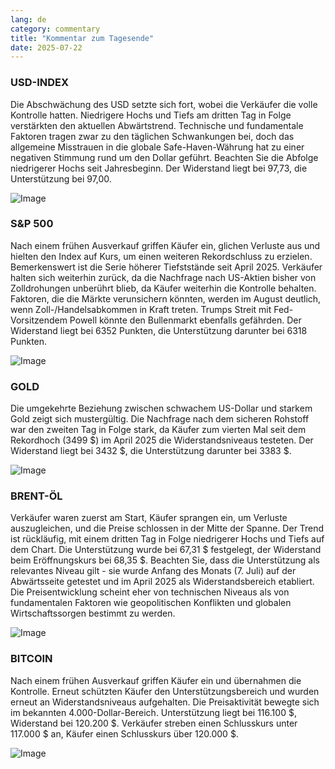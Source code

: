 ```yaml
---
lang: de
category: commentary
title: "Kommentar zum Tagesende"
date: 2025-07-22
---
```


### USD-INDEX

Die Abschwächung des USD setzte sich fort, wobei die Verkäufer die volle Kontrolle hatten. Niedrigere Hochs und Tiefs am dritten Tag in Folge verstärkten den aktuellen Abwärtstrend. Technische und fundamentale Faktoren tragen zwar zu den täglichen Schwankungen bei, doch das allgemeine Misstrauen in die globale Safe-Haven-Währung hat zu einer negativen Stimmung rund um den Dollar geführt. Beachten Sie die Abfolge niedrigerer Hochs seit Jahresbeginn. Der Widerstand liegt bei 97,73, die Unterstützung bei 97,00.

![Image](https://markleighedu.github.io/img/Jul-2025/22-Jul-2025/usdindex.jpg)

### S&P 500

Nach einem frühen Ausverkauf griffen Käufer ein, glichen Verluste aus und hielten den Index auf Kurs, um einen weiteren Rekordschluss zu erzielen. Bemerkenswert ist die Serie höherer Tiefststände seit April 2025. Verkäufer halten sich weiterhin zurück, da die Nachfrage nach US-Aktien bisher von Zolldrohungen unberührt blieb, da Käufer weiterhin die Kontrolle behalten. Faktoren, die die Märkte verunsichern könnten, werden im August deutlich, wenn Zoll-/Handelsabkommen in Kraft treten. Trumps Streit mit Fed-Vorsitzendem Powell könnte den Bullenmarkt ebenfalls gefährden. Der Widerstand liegt bei 6352 Punkten, die Unterstützung darunter bei 6318 Punkten.

![Image](https://markleighedu.github.io/img/Jul-2025/22-Jul-2025/sp500.jpg)

### GOLD

Die umgekehrte Beziehung zwischen schwachem US-Dollar und starkem Gold zeigt sich mustergültig. Die Nachfrage nach dem sicheren Rohstoff war den zweiten Tag in Folge stark, da Käufer zum vierten Mal seit dem Rekordhoch (3499 $) im April 2025 die Widerstandsniveaus testeten. Der Widerstand liegt bei 3432 $, die Unterstützung darunter bei 3383 $.

![Image](https://markleighedu.github.io/img/Jul-2025/22-Jul-2025/gold.jpg)

### BRENT-ÖL

Verkäufer waren zuerst am Start, Käufer sprangen ein, um Verluste auszugleichen, und die Preise schlossen in der Mitte der Spanne. Der Trend ist rückläufig, mit einem dritten Tag in Folge niedrigerer Hochs und Tiefs auf dem Chart. Die Unterstützung wurde bei 67,31 $ festgelegt, der Widerstand beim Eröffnungskurs bei 68,35 $. Beachten Sie, dass die Unterstützung als relevantes Niveau gilt - sie wurde Anfang des Monats (7. Juli) auf der Abwärtsseite getestet und im April 2025 als Widerstandsbereich etabliert. Die Preisentwicklung scheint eher von technischen Niveaus als von fundamentalen Faktoren wie geopolitischen Konflikten und globalen Wirtschaftssorgen bestimmt zu werden.

![Image](https://markleighedu.github.io/img/Jul-2025/22-Jul-2025/brentoil.jpg)

### BITCOIN

Nach einem frühen Ausverkauf griffen Käufer ein und übernahmen die Kontrolle. Erneut schützten Käufer den Unterstützungsbereich und wurden erneut an Widerstandsniveaus aufgehalten. Die Preisaktivität bewegte sich im bekannten 4.000-Dollar-Bereich. Unterstützung liegt bei 116.100 $, Widerstand bei 120.200 $. Verkäufer streben einen Schlusskurs unter 117.000 $ an, Käufer einen Schlusskurs über 120.000 $.

![Image](https://markleighedu.github.io/img/Jul-2025/22-Jul-2025/bitcoin.jpg)

